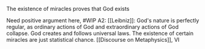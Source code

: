 The existence of miracles proves that God exists

Need positive argument here, #WIP 
	A2: [[Leibniz]]: God's nature is perfectly regular, as ordinary actions of God and extraordinary actions of God collapse. God creates and follows universal laws. The existence of certain miracles are just statistical chance. [[Discourse on Metaphysics]], VI
